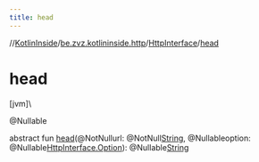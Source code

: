 ```yaml
---
title: head
---
```

//[KotlinInside](../../../index.html)/[be.zvz.kotlininside.http](../index.html)/[HttpInterface](index.html)/[head](head.html)



# head



[jvm]\




@Nullable



abstract fun [head](head.html)(@NotNullurl: @NotNull[String](https://docs.oracle.com/javase/7/docs/api/java/lang/String.html), @Nullableoption: @Nullable[HttpInterface.Option](-option/index.html)): @Nullable[String](https://docs.oracle.com/javase/7/docs/api/java/lang/String.html)




